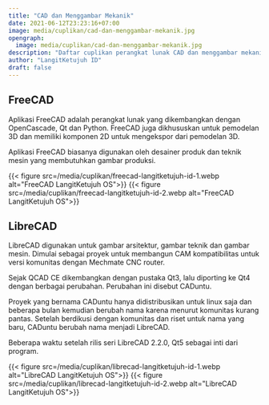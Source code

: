 ```yaml
---
title: "CAD dan Menggambar Mekanik"
date: 2021-06-12T23:23:16+07:00
image: media/cuplikan/cad-dan-menggambar-mekanik.jpg
opengraph:
  image: media/cuplikan/cad-dan-menggambar-mekanik.jpg
description: "Daftar cuplikan perangkat lunak CAD dan menggambar mekanik di LangitKetujuh OS"
author: "LangitKetujuh ID"
draft: false
---
```


## FreeCAD

Aplikasi FreeCAD adalah perangkat lunak yang dikembangkan dengan OpenCascade, Qt dan Python. FreeCAD juga dikhususkan untuk pemodelan 3D dan memiliki komponen 2D untuk mengekspor dari pemodelan 3D.

Aplikasi FreeCAD biasanya digunakan oleh desainer produk dan teknik mesin yang membutuhkan gambar produksi.

{{< figure src=/media/cuplikan/freecad-langitketujuh-id-1.webp alt="FreeCAD LangitKetujuh OS">}}
{{< figure src=/media/cuplikan/freecad-langitketujuh-id-2.webp alt="FreeCAD LangitKetujuh OS">}}

## LibreCAD

LibreCAD digunakan untuk gambar arsitektur, gambar teknik dan gambar mesin. Dimulai sebagai proyek untuk membangun CAM kompatibilitas untuk versi komunitas dengan Mechmate CNC router.

Sejak QCAD CE dikembangkan dengan pustaka Qt3, lalu diporting ke Qt4 dengan berbagai perubahan. Perubahan ini disebut CADuntu.

Proyek yang bernama CADuntu hanya didistribusikan untuk linux saja dan beberapa bulan kemudian berubah nama karena menurut komunitas kurang pantas. Setelah berdikusi dengan komunitas dan riset untuk nama yang baru, CADuntu berubah nama menjadi LibreCAD.

Beberapa waktu setelah rilis seri LibreCAD 2.2.0, Qt5 sebagai inti dari program.

{{< figure src=/media/cuplikan/librecad-langitketujuh-id-1.webp alt="LibreCAD LangitKetujuh OS">}}
{{< figure src=/media/cuplikan/librecad-langitketujuh-id-2.webp alt="LibreCAD LangitKetujuh OS">}}
